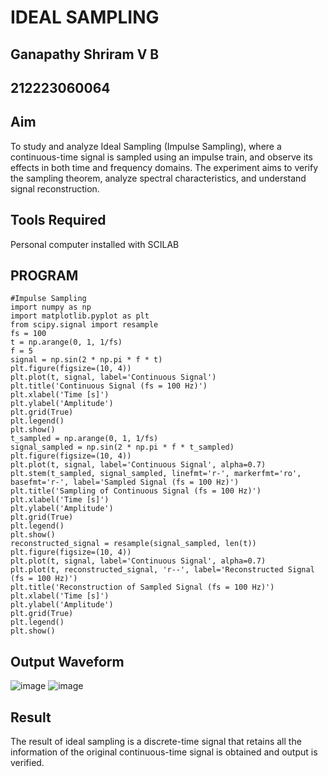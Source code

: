 # IDEAL SAMPLING
## Ganapathy Shriram V B
## 212223060064
## Aim
To study and analyze Ideal Sampling (Impulse Sampling), where a continuous-time signal is sampled using an impulse train, and observe its effects in both time and frequency domains. The experiment aims to verify the sampling theorem, analyze spectral characteristics, and understand signal reconstruction.
## Tools Required
Personal computer installed with SCILAB
## PROGRAM
```// Step 1: Generate a continuous-time signal
#Impulse Sampling
import numpy as np
import matplotlib.pyplot as plt
from scipy.signal import resample
fs = 100
t = np.arange(0, 1, 1/fs) 
f = 5
signal = np.sin(2 * np.pi * f * t)
plt.figure(figsize=(10, 4))
plt.plot(t, signal, label='Continuous Signal')
plt.title('Continuous Signal (fs = 100 Hz)')
plt.xlabel('Time [s]')
plt.ylabel('Amplitude')
plt.grid(True)
plt.legend()
plt.show()
t_sampled = np.arange(0, 1, 1/fs)
signal_sampled = np.sin(2 * np.pi * f * t_sampled)
plt.figure(figsize=(10, 4))
plt.plot(t, signal, label='Continuous Signal', alpha=0.7)
plt.stem(t_sampled, signal_sampled, linefmt='r-', markerfmt='ro', basefmt='r-', label='Sampled Signal (fs = 100 Hz)')
plt.title('Sampling of Continuous Signal (fs = 100 Hz)')
plt.xlabel('Time [s]')
plt.ylabel('Amplitude')
plt.grid(True)
plt.legend()
plt.show()
reconstructed_signal = resample(signal_sampled, len(t))
plt.figure(figsize=(10, 4))
plt.plot(t, signal, label='Continuous Signal', alpha=0.7)
plt.plot(t, reconstructed_signal, 'r--', label='Reconstructed Signal (fs = 100 Hz)')
plt.title('Reconstruction of Sampled Signal (fs = 100 Hz)')
plt.xlabel('Time [s]')
plt.ylabel('Amplitude')
plt.grid(True)
plt.legend()
plt.show()
```
## Output Waveform
![image](https://github.com/user-attachments/assets/6fcd73db-566c-4dc6-b557-66cf6a38d9c2)
![image](https://github.com/user-attachments/assets/55d57716-9d2b-47aa-96d2-6e4ee2e1750e)




## Result
The result of ideal sampling is a discrete-time signal that retains all the information of the original continuous-time signal is obtained and output is verified.


